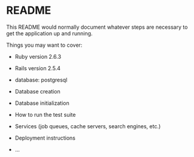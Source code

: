 # README

This README would normally document whatever steps are necessary to get the
application up and running.

Things you may want to cover:

* Ruby version 2.6.3

* Rails version 2.5.4

* database: postgresql 

* Database creation

* Database initialization

* How to run the test suite

* Services (job queues, cache servers, search engines, etc.)

* Deployment instructions

* ...
